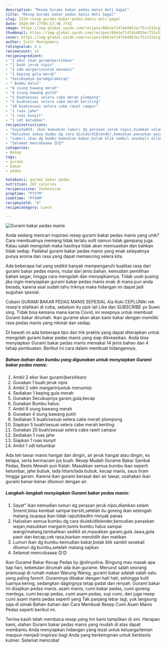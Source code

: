```yaml
---
description: "Resep Gurami bakar pedas manis Anti Gagal"
title: "Resep Gurami bakar pedas manis Anti Gagal"
slug: 2154-resep-gurami-bakar-pedas-manis-anti-gagal
date: 2020-09-17T04:57:40.774Z
image: https://img-global.cpcdn.com/recipes/09e1e7147eb4853e/751x532cq70/gurami-bakar-pedas-manis-foto-resep-utama.jpg
thumbnail: https://img-global.cpcdn.com/recipes/09e1e7147eb4853e/751x532cq70/gurami-bakar-pedas-manis-foto-resep-utama.jpg
cover: https://img-global.cpcdn.com/recipes/09e1e7147eb4853e/751x532cq70/gurami-bakar-pedas-manis-foto-resep-utama.jpg
author: Scott Montgomery
ratingvalue: 4.1
reviewcount: 14
recipeingredient:
- "2 ekor ikan guramibersihkan"
- "1 buah jeruk nipis"
- "2 sdm margarinuntuk menumis"
- "1 keping gula merah"
- "Secukupnya garamgulakecap"
- " Bumbu halus"
- "6 siung bawang merah"
- "4 siung bawang putih"
- "5 buahsesuai selera cabe merah plompong"
- "5 buahsesuai selera cabe merah keriting"
- "20 buahsesuai selera cabe rawit campur"
- "1 ruas jahe"
- "1 ruas kunyit"
- "1 sdt ketumbar"
recipeinstructions:
- "Sayat&#34; ikan kemudian lumuri dg perasan jeruk nipis,diamkan selam 5menit,bilas kembali sampai bersih,setelah itu goreng ikan setengah matang (supaya ikan tidak rapuh)kedlm minyak panas"
- "Haluskan semua bumbu dg cara diulek/diblender,kemudian panaskan wajan,masukkan margarin,tumis bumbu halus sampai wangi/matang,tambahkan sedikit air,masukkan garam,gula Jawa,gula pasir dan kecap,cek rasa,biarkan mendidih dan matikan"
- "Lumuri ikan dg bumbu kemudian bakar,bolak blik sambil sesekali dilumuri dg bumbu,setelah matang sajikan"
- "Selamat mencobaaaa 😊😊"
categories:
- Resep
tags:
- gurami
- bakar
- pedas

katakunci: gurami bakar pedas 
nutrition: 207 calories
recipecuisine: Indonesian
preptime: "PT27M"
cooktime: "PT49M"
recipeyield: "4"
recipecategory: Lunch

---
```



![Gurami bakar pedas manis](https://img-global.cpcdn.com/recipes/09e1e7147eb4853e/751x532cq70/gurami-bakar-pedas-manis-foto-resep-utama.jpg)

Anda sedang mencari inspirasi resep gurami bakar pedas manis yang unik? Cara membuatnya memang tidak terlalu sulit namun tidak gampang juga. Kalau salah mengolah maka hasilnya tidak akan memuaskan dan bahkan tidak sedap. Padahal gurami bakar pedas manis yang enak selayaknya punya aroma dan rasa yang dapat memancing selera kita.

Ada beberapa hal yang sedikit banyak mempengaruhi kualitas rasa dari gurami bakar pedas manis, mulai dari jenis bahan, kemudian pemilihan bahan segar, hingga cara mengolah dan menyajikannya. Tidak usah pusing jika ingin menyiapkan gurami bakar pedas manis enak di mana pun anda berada, karena asal sudah tahu triknya maka hidangan ini dapat jadi suguhan spesial.

Cobain GURAMI BAKAR PEDAS MANIS SEPESIAL Ala Koki CEPLUNIki rek resep&#39;e silahkan di coba, sebelum itu ojok lali Like dan SUBSCRIBE yo Suwn sing. Tidak bisa kemana mana karna Covid, ini resepnya untuk membuat Gurami bakar dirumah. Ikan gurame akan akan kami bakar dengan memiliki rasa pedas manis yang nikmat dan sedap.


Di bawah ini ada beberapa tips dan trik praktis yang dapat diterapkan untuk mengolah gurami bakar pedas manis yang siap dikreasikan. Anda bisa menyiapkan Gurami bakar pedas manis memakai 14 jenis bahan dan 4 tahap pembuatan. Berikut ini cara dalam membuat hidangannya.

<!--inarticleads1-->

##### Bahan-bahan dan bumbu yang digunakan untuk menyiapkan Gurami bakar pedas manis:

1. Ambil 2 ekor ikan gurami(bersihkan)
1. Gunakan 1 buah jeruk nipis
1. Ambil 2 sdm margarin(untuk menumis)
1. Sediakan 1 keping gula merah
1. Gunakan Secukupnya garam,gula,kecap
1. Gunakan  Bumbu halus:
1. Ambil 6 siung bawang merah
1. Gunakan 4 siung bawang putih
1. Sediakan 5 buah/sesuai selera cabe merah plompong
1. Siapkan 5 buah/sesuai selera cabe merah keriting
1. Gunakan 20 buah/sesuai selera cabe rawit campur
1. Sediakan 1 ruas jahe
1. Siapkan 1 ruas kunyit
1. Ambil 1 sdt ketumbar


Ada teh tawar manis hangat dan dingin, air jeruk hangat atau dingin, es kelapa, serta bermacam jus buah. Resep Mudah Gurame Bakar Sambal Pedas, Resto Mewah pun Kalah. Masukkan semua bumbu ikan seperti ketumbar, jahe bubuk, lada hitam/lada bubuk, kecap manis, saus tiram hingga garam. Karena ikan gurami berasal dari air tawar, usahakan ikan gurami benar-benar dilumuri dengan air. 

<!--inarticleads2-->

##### Langkah-langkah menyiapkan Gurami bakar pedas manis:

1. Sayat&#34; ikan kemudian lumuri dg perasan jeruk nipis,diamkan selam 5menit,bilas kembali sampai bersih,setelah itu goreng ikan setengah matang (supaya ikan tidak rapuh)kedlm minyak panas
1. Haluskan semua bumbu dg cara diulek/diblender,kemudian panaskan wajan,masukkan margarin,tumis bumbu halus sampai wangi/matang,tambahkan sedikit air,masukkan garam,gula Jawa,gula pasir dan kecap,cek rasa,biarkan mendidih dan matikan
1. Lumuri ikan dg bumbu kemudian bakar,bolak blik sambil sesekali dilumuri dg bumbu,setelah matang sajikan
1. Selamat mencobaaaa 😊😊


Ikan Gurame Bakar Kecap Pedas by @olinyolina. Bingung mau masak apa tiap hari, kebetulan dirumah ada ikan gurame. Menurut salah seorang pramusaji di rumah makan Warung Wareg, gurami bakar adalah salah satu yang paling favorit. Guraminya dibakar dengan hati hati, sehingga kulit luarnya kering, sedangkan dagingnya tetap padat dan renyah. Gurami bakar ini disajikan pedas manis..asam manis, cumi bakar pedas, cumi goreng mentega, cumi kecap pedas, cumi asam pedas, sup cumi, dan juga resep cumi asam manis pedas seperti yang Tak panjang lebar lagi, yuk langsung saja di simak Bahan-bahan dan Cara Membuat Resep Cumi Asam Manis Pedas seperti berikut ini. 

Terima kasih telah membaca resep yang tim kami tampilkan di sini. Harapan kami, olahan Gurami bakar pedas manis yang mudah di atas dapat membantu Anda menyiapkan hidangan yang lezat untuk keluarga/teman maupun menjadi inspirasi bagi Anda yang berkeinginan untuk berbisnis kuliner. Selamat mencoba!
